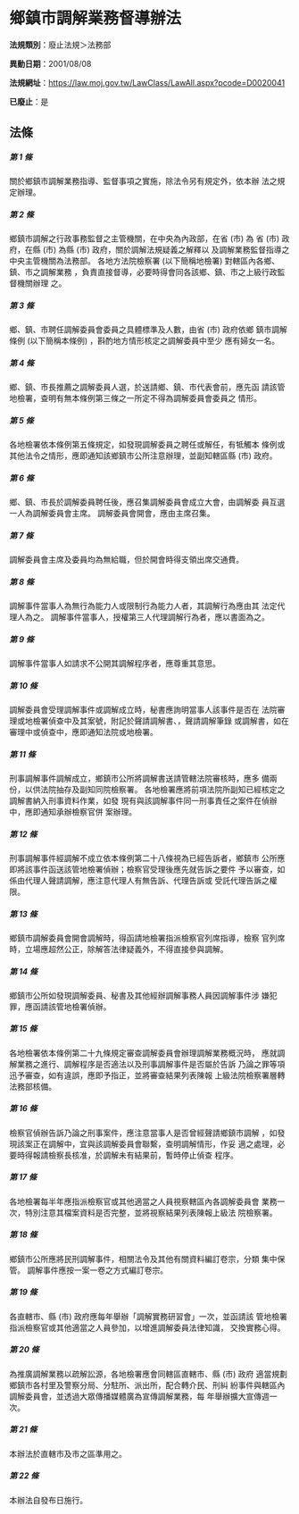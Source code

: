# 鄉鎮市調解業務督導辦法

**法規類別**：廢止法規＞法務部

**異動日期**：2001/08/08  

**法規網址**：https://law.moj.gov.tw/LawClass/LawAll.aspx?pcode=D0020041

**已廢止**：是



## 法條
##### 第 1 條
關於鄉鎮市調解業務指導、監督事項之實施，除法令另有規定外，依本辦
法之規定辦理。

##### 第 2 條
鄉鎮市調解之行政事務監督之主管機關，在中央為內政部，在省 (市) 為
省 (市) 政府，在縣 (市) 為縣 (市) 政府，關於調解法規疑義之解釋以
及調解業務監督指導之中央主管機關為法務部。
各地方法院檢察署 (以下簡稱地檢署) 對轄區內各鄉、鎮、市之調解業務
，負責直接督導，必要時得會同各該鄉、鎮、市之上級行政監督機關辦理
之。

##### 第 3 條
鄉、鎮、市聘任調解委員會委員之具體標準及人數，由省 (市) 政府依鄉
鎮市調解條例 (以下簡稱本條例) ，斟酌地方情形核定之調解委員中至少
應有婦女一名。

##### 第 4 條
鄉、鎮、市長推薦之調解委員人選，於送請鄉、鎮、市代表會前，應先函
請該管地檢署，查明有無本條例第三條之一所定不得為調解委員會委員之
情形。

##### 第 5 條
各地檢署依本條例第五條規定，如發現調解委員之聘任或解任，有牴觸本
條例或其他法令之情形，應即通知該鄉鎮市公所注意辦理，並副知轄區縣
 (市) 政府。

##### 第 6 條
鄉、鎮、市長於調解委員聘任後，應召集調解委員會成立大會，由調解委
員互選一人為調解委員會主席。
調解委員會開會，應由主席召集。

##### 第 7 條
調解委員會主席及委員均為無給職，但於開會時得支領出席交通費。

##### 第 8 條
調解事件當事人為無行為能力人或限制行為能力人者，其調解行為應由其
法定代理人為之。
調解事件當事人，授權第三人代理調解行為者，應以書面為之。

##### 第 9 條
調解事件當事人如請求不公開其調解程序者，應尊重其意思。

##### 第 10 條
調解委員會受理調解事件或調解成立時，秘書應詢明當事人該事件是否在
法院審理或地檢署偵查中及其案號，附記於聲請調解書、，聲請調解筆錄
或調解書，如在審理中或偵查中，應即通知法院或地檢署。

##### 第 11 條
刑事調解事件調解成立，鄉鎮市公所將調解書送請管轄法院審核時，應多
備兩份，以供法院抽存及副知同院檢察署。
各地檢署應將前項法院所副知已經核定之調解書納入刑事資料作業，如發
現有與該調解事件同一刑事責任之案件在偵辦中，應即通知承辦檢察官併
案辦理。

##### 第 12 條
刑事調解事件經調解不成立依本條例第二十八條視為已經告訴者，鄉鎮市
公所應即將該事件函送該管地檢署偵辦；檢察官受理後應先就告訴之要件
予以審查，如係由代理人聲請調解，應注意代理人有無告訴、代理告訴或
受託代理告訴之權限。

##### 第 13 條
鄉鎮市調解委員會開會調解時，得函請地檢署指派檢察官列席指導，檢察
官列席時，立場應超然公正，除解答法律疑義外，不得直接參與調解。

##### 第 14 條
鄉鎮市公所如發現調解委員、秘書及其他經辦調解事務人員因調解事件涉
嫌犯罪，應函請該管地檢署偵辦。

##### 第 15 條
各地檢署依本條例第二十九條規定審查調解委員會辦理調解業務概況時，
應就調解業務之進行、調解程序是否適法以及刑事調解事件是否屬於告訴
乃論之罪等項迅予審查，如有違誤，應即予指正，並將審查結果列表陳報
上級法院檢察署層轉法務部核備。

##### 第 16 條
檢察官偵辦告訴乃論之刑事案件，應注意當事人是否曾經聲請鄉鎮市調解
，如發現該案正在調解中，宜與該調解委員會聯繫，查明調解情形，作妥
適之處理，必要時得報請檢察長核准，於調解未有結果前，暫時停止偵查
程序。

##### 第 17 條
各地檢署每半年應指派檢察官或其他適當之人員視察轄區內各調解委員會
業務一次，特別注意其檔案資料是否完整，並將視察結果列表陳報上級法
院檢察署。

##### 第 18 條
鄉鎮市公所應將民刑調解事件，相關法令及其他有關資料編訂卷宗，分類
集中保管。
調解事件應按一案一卷之方式編訂卷宗。

##### 第 19 條
各直轄市、縣 (市) 政府應每年舉辦「調解實務研習會」一次，並函請該
管地檢署指派檢察官或其他適當之人員參加，以增進調解委員法律知識，
交換實務心得。

##### 第 20 條
為推廣調解業務以疏解訟源，各地檢署應會同轄區直轄市、縣 (市) 政府
適當規劃鄉鎮市各村里及警察分局、分駐所、派出所，配合轉介民、刑糾
紛事件與轄區內調解委員會，並透過大眾傳播媒體廣為宣傳調解業務，每
年舉辦擴大宣傳週一次。

##### 第 21 條
本辦法於直轄市及市之區準用之。

##### 第 22 條
本辦法自發布日施行。


